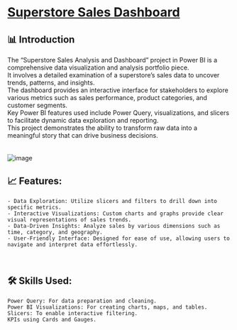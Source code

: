 # [Superstore Sales Dashboard](https://github.com/din3shn/DA_Portfolio_Proj/blob/main/Power%20BI/Superstore/Sales_Report_Superstore.pbix)

## 📊 Introduction

The “Superstore Sales Analysis and Dashboard” project in Power BI is a comprehensive data visualization and analysis portfolio piece. <br>
It involves a detailed examination of a superstore’s sales data to uncover trends, patterns, and insights. <br>
The dashboard provides an interactive interface for stakeholders to explore various metrics such as sales performance, product categories, and customer segments. <br>
Key Power BI features used include Power Query, visualizations, and slicers to facilitate dynamic data exploration and reporting. <br>
This project demonstrates the ability to transform raw data into a meaningful story that can drive business decisions.<br>
<br><br>
![image](https://github.com/din3shn/DA_Portfolio_Proj/assets/160537914/c86cfa75-266f-41c2-898d-7dea8bd2aaf4)
<br>

## 📈 Features: 
    - Data Exploration: Utilize slicers and filters to drill down into specific metrics.
    - Interactive Visualizations: Custom charts and graphs provide clear visual representations of sales trends.
    - Data-Driven Insights: Analyze sales by various dimensions such as time, category, and geography.
    - User-Friendly Interface: Designed for ease of use, allowing users to navigate and interpret data effortlessly.
<br>

## 🛠 Skills Used:
    Power Query: For data preparation and cleaning.
    Power BI Visualizations: For creating charts, maps, and tables.
    Slicers: To enable interactive filtering.
    KPIs using Cards and Gauges.
